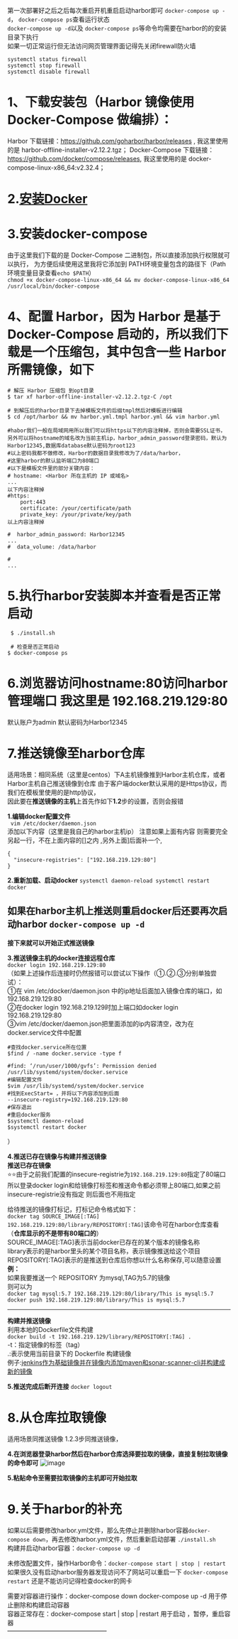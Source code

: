 第一次部署好之后之后每次重启开机重启启动harbor即可 `docker-compose up -d`， `docker-compose ps`查看运行状态  
`docker-compose up -d`以及 `docker-compose ps`等命令均需要在harbor的的安装目录下执行  
如果一切正常运行但无法访问网页管理界面记得先关闭firewall防火墙
```
systemctl status firewall
systemctl stop firewall
systemctl disable firewall
```
# 1、下载安装包（Harbor 镜像使用 Docker-Compose 做编排）：

Harbor 下载链接：https://github.com/goharbor/harbor/releases ,   我这里使用的是 harbor-offline-installer-v2.12.2.tgz；
Docker-Compose 下载链接：https://github.com/docker/compose/releases,  我这里使用的是 docker-compose-linux-x86_64:v2.32.4；

# 2.[安装Docker](docker安装.md)

# 3.安装docker-compose  
由于这里我们下载的是 Docker-Compose 二进制包，所以直接添加执行权限就可以执行，
为方便后续使用这里我将它添加到 PATH环境变量包含的路径下（Path环境变量目录查看`echo $PATH`）  
`chmod +x docker-compose-linux-x86_64 && mv docker-compose-linux-x86_64 /usr/local/bin/docker-compose`

# 4、配置 Harbor，因为 Harbor 是基于 Docker-Compose 启动的，所以我们下载是一个压缩包，其中包含一些 Harbor 所需镜像，如下  
```
# 解压 Harbor 压缩包 到opt目录
$ tar xf harbor-offline-installer-v2.12.2.tgz-C /opt

# 到解压后的harbor目录下去掉模板文件的后缀tmpl然后对模板进行编辑
$ cd /opt/harbor && mv harbor.yml.tmpl harbor.yml && vim harbor.yml

#habor我们一般在局域网用所以我们可以将https以下的内容注释掉，否则会需要SSL证书，另外可以将hostname的域名改为当前主机ip，harbor_admin_password登录密码，默认为Harbor12345,数据库database默认密码为root123  
#以上密码我都不做修改，Harbor的数据目录我修改为了/data/harbor，
#这里harbor的默认监听端口为80端口
#以下是模板文件里的部分关键内容：
# hostname: <Harbor 所在主机的 IP 或域名>
...
以下内容注释掉
#https:
    port:443
    certificate: /your/certificate/path
    private_key: /your/private/key/path
以上内容注释掉

#  harbor_admin_password: Harbor12345
...
#  data_volume: /data/harbor

#  
...
```
# 5.执行harbor安装脚本并查看是否正常启动
```
 $ ./install.sh 
 
 # 检查是否正常启动
$ docker-compose ps

```
# 6.浏览器访问hostname:80访问harbor管理端口  我这里是 192.168.219.129:80
 默认账户为admin
 默认密码为Harbor12345

# 7.推送镜像至harbor仓库
适用场景：相同系统（这里是centos）下A主机镜像推到Harbor主机仓库，或者Harbor主机自己推送镜像到仓库
由于客户端docker默认采用的是Https协议，而我们在模板里使用的是http协议，  
因此要在**推送镜像的主机**上首先作如下**1.2**步的设置，否则会报错  

 **1.编辑docker配置文件**  
` vim /etc/docker/daemon.json`  
添加以下内容（这里是我自己的harbor主机ip） 注意如果上面有内容 则需要完全另起一行，不在上面内容的[]之内 ,另外上面]后面补一个,  
```
{
  "insecure-registries": ["192.168.219.129:80"]
}
```
 **2.重新加载、启动docker**
`systemctl daemon-reload
systemctl restart docker`

 如果在harbor主机上推送则重启docker后还要再次启动harbor
`docker-compose up -d`
------------------------------------------------------------
**接下来就可以开始正式推送镜像**

  **3.推送镜像主机的docker连接远程仓库**  
   `docker login 192.168.219.129:80`  
  （如果上述操作后连接时仍然报错可以尝试以下操作（①.②.③分别单独尝试）：  
 ①在 vim /etc/docker/daemon.json 中的ip地址后面加入镜像仓库的端口，如192.168.219.129:80  
 ②在docker login 192.168.219.129时加上端口如docker login 192.168.219.129:80  
 ③vim /etc/docker/daemon.json把里面添加的ip内容清空，改为在docker.service文件中配置

  ```
  #查找docker.service所在位置 
  $find / -name docker.service -type f
  
  #find: ‘/run/user/1000/gvfs’: Permission denied
/usr/lib/systemd/system/docker.service
  #编辑配置文件 
  $vim /usr/lib/systemd/system/docker.service
  #找到ExecStart= ，并将以下内容添加到后面
  --insecure-registry=192.168.219.129:80
  #保存退出
  #重启docker服务
  $systemctl daemon-reload
  $systemctl restart docker
  ``` 
）

  **4.推送已存在镜像与构建并推送镜像**  
  **推送已存在镜像**  
  ⭐⭐由于之前我们配置的insecure-registrie为`192.168.219.129:80`指定了80端口 所以登录docker login和给镜像打标签和推送命令都必须带上80端口,如果之前insecure-registrie没有指定 则后面也不用指定  
  
  给待推送的镜像打标记，打标记命令格式如下：  
  `docker tag SOURCE_IMAGE[:TAG] 192.168.219.129:80/library/REPOSITORY[:TAG]`该命令可在harbor仓库查看 （**仓库显示的不是带有80端口的**）  
  SOURCE_IMAGE[:TAG]表示当前docker已存在的某个版本的镜像名称  
  library表示的是harbor里头的某个项目名称，表示镜像推送给这个项目  
  REPOSITORY[:TAG]表示的是推送到仓库后你想以什么名称保存,可以随意设置  
  **例：**  
  如果我要推送一个 REPOSITORY 为mysql,TAG为5.7的镜像  
  则可以为  
  `docker tag mysql:5.7 192.168.219.129:80/library/This is mysql:5.7`
  `docker push 192.168.219.129:80/library/This is mysql:5.7`  
 
  ----
**构建并推送镜像**   
利用本地的Dockerfile文件构建  
`docker build -t 192.168.219.129/library/REPOSITORY[:TAG] .`  
-t：指定镜像的标签（tag）  
.:表示使用当前目录下的 Dockerfile 构建镜像  
例子:[jenkins作为基础镜像并在镜像内添加maven和sonar-scanner-cli并构建成新的镜像](https://github.com/Zorinman/linux-docker-k8s/blob/main/docker/%E9%85%8D%E7%BD%AE%E4%B8%8E%E6%93%8D%E4%BD%9C/Dockerfile%E6%9E%84%E5%BB%BA%E9%95%9C%E5%83%8F.md)  

 **5.推送完成后断开连接**
 `docker logout`
 
# 8.从仓库拉取镜像
适用场景同推送镜像
1.2.3步同推送镜像，

**4.在浏览器登录harbor然后在harbor仓库选择要拉取的镜像，直接复制拉取镜像的命令即可**
![image](https://github.com/user-attachments/assets/39fd6107-ad60-4eaf-8fc8-55c634f97b00)


**5.粘贴命令至需要拉取镜像的主机即可开始拉取**

# 9.关于harbor的补充
如果以后需要修改harbor.yml文件，那么先停止并删除harbor容器`docker-compose down`，再去修改harbor.yml文件，然后重新启动部署 `./install.sh`  
构建并启动harbor容器：`docker-compose up -d`  

未修改配置文件，操作Harbor命令：`docker-compose start | stop | restart`        
如果很久没有启动harbor服务器发现访问不了网站可以重启一下  `docker-compose restart`   还是不能访问记得检查docker的网卡  

需要对容器进行操作：docker-compose down  docker-compose up -d 用于停止删除和构建启动容器  
容器正常存在：docker-compose start | stop | restart  用于启动 ，暂停，重启容器  
————————————————

